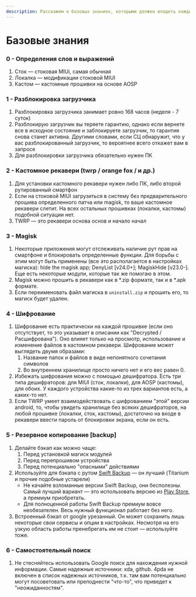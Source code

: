 ```yaml
---
description: Расскажем о базовых знаниях, которыми должен владеть каждый.
---
```


# Базовые знания

### 0 - Определения слов и выражений

1. Сток — стоковая MIUi, самая обычная
2. Локалка — модификации стоковой MIUI
3. Кастом — кастомные прошивки на основе AOSP

&#x20;

### 1 - Разблокировка загрузчика

1. Разблокировка загрузчика занимает ровно 168 часов (неделя - 7 суток)
2. Разблокирую загрузчик вы теряете гарантию, однако если вернете все в исходное состояние и заблокируете загрузчик, то гарантия снова станет активна. Другими словами, если СЦ обнаружит, что у вас разблокированный загрузчик, то вероятнее всего откажет вам в запросе
3. Для разблокировки загрузчика обязательно нужен ПК



### 2 - Кастомное рекавери (twrp / orange fox / и др.)

1. Для установки кастомного рекавери нужен либо ПК, либо второй рутированный смартфон
2. Если на стоковой MIUI загрузиться в систему без предварительного прошива определенного патча или magisk, то ваше кастомное рекавери слетит. На всех остальных прошивках (локалки, кастомы) подобной ситуации нет.
3. TWRP — это рекавери основа основ и начало начал



### 3 - Magisk

1. Некоторые приложения могут отслеживать наличие рут прав на смартфоне и блокировать определенные функции. Для борьбы с этим могут быть применены (все это располагается в настройках магиска): hide the magisk app; DenyList \[v24.0+]; MagiskHide \[v23.0-]. Еще есть некоторые модули, которые так же помогаю в этом.
2. Magisk можно прошить в рекавери как в \*.zip формате, так и в \*.apk формате.
3. Если переименовать файл магиска в `uninstall.zip` и прошить его, то магиск будет удален.&#x20;



### 4 - Шифрование

1. Шифрование есть практически на каждой прошивке (если оно отсутствует, то это указывает в описании как "Decrypted / Расшифрована"). Оно влияет только на просмотр, использование и изменение файлов в кастомном рекавери. Шифрование может выглядеть двумя образами:
   1. Название папок и файлов в виде непонятного сочетания символов
   2. Во внутреннем хранилище просто ничего нет и его вес равен 0.
2. Избежать шифрования можно с помощью дешифратора. Есть три типа дешифраторов: для MIUI (сток, локалки), для AOSP (кастомы), для обоих. У каждого устройства какие-то из трех вариантов есть, а каких-то нет.&#x20;
3. Если TWRP умеет взаимодействовать с шифрованием "этой" версии android, то, чтобы увидеть хранилище без всяких дешифраторов, на любой прошивке (локалки, сток, кастомы), достаточно на входе в рекавери ввести пароль от блокировки экрана, если он есть.



### 5 - Резервное копирование \[backup]

1. Делайте бэкап как можно чаще:
   1. Перед установкой магиск модулей
   2. Перед перепрошивом устройства
   3. Перед потенциально "опасными" действиями
2. Используйте для бэкапа с рутом [Swift Backup](https://play.google.com/store/apps/details?id=org.swiftapps.swiftbackup) — он лучший (Titanium и прочие подобные устарели)
   * Не качайте взломанные версии Swift Backup, они бесполезны. Самый лучший вариант — это использовать версию из [Play Store](https://play.google.com/store/apps/details?id=org.swiftapps.swiftbackup), а премиум приобретать.
   * Для полноценной работы Swift Backup премиум вовсе необязателен. Весь нужный функционал работает без него.
3. Встроенный бэкап от google урезанный. Он может сохранить лишь некоторые свои сервисы и опции в настройках. Несмотря на его узкую область работы пренебрегать им не стоит — используйте тоже.



### 6 - Самостоятельный поиск

1. Не стесняйтесь использовать Google поиск для нахождения нужной информации. Самые надежные источники: xda, github. 4pda не включен в список надежных источников, т.к. там вам потенциально могут посоветовать или преподнести "что-то", что приведет к "неожиданностям".
